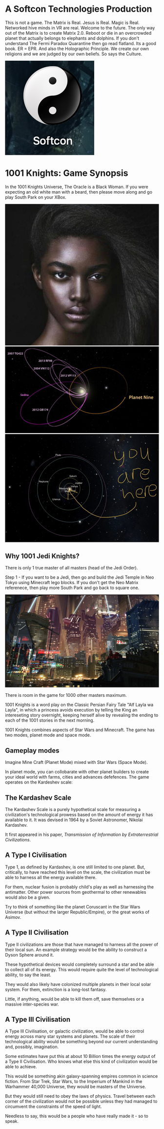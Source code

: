 A Softcon Technologies Production
=================================

This is not a game. The Matrix is Real. Jesus is Real. Magic is Real. Networked hive minds in VR are real. Welcome to the future. The only way out of the Matrix is to create Matrix 2.0. Reboot or die in an overcrowded planet that actually belongs to elephants and dolphins. If you don't understand The Fermi Paradox Quarantine then go read flatland. Its a good book. ER = EPR. And also the Holographic Principle. We create our own religions and we are judged by our own beliefs. So says the Culture.

<img src="art/logo.png"/>

1001 Knights: Game Synopsis
===========================

In the 1001 Knights Universe, The Oracle is a Black Woman. If you were expecting an old white man with a beard, then please move along and go play South Park on your XBox.

<img src="art/oracle.png"/>
<img src="art/system0.png"/>
<img src="art/solar-system.png"/>


Why 1001 Jedi Knights?
----------------------

There is only 1 true master of all masters (head of the Jedi Order).

Step 1 - If you want to be a Jedi, then go and build the Jedi Temple in Neo Tokyo using Minecraft lego blocks. If you don't get the Neo Matrix referenece, then play more South Park and go back to square one.

<img src="art/neo-tokyo.png"/>

There is room in the game for 1000 other masters maximum.

1001 Knights is a word play on the Classic Persian Fairy Tale "Alf Layla wa Layla", in which a princess avoids execution by telling the King an intereseting story overnight, keeping herself alive by revealing the ending to each of the 1001 stories in the next morning.

1001 Knights combines aspects of Star Wars and Minecraft. The game has two modes, planet mode and space mode.

Gameplay modes
--------------

Imagine Mine Craft (Planet Mode) mixed with Star Wars (Space Mode).

In planet mode, you can collobarate with other planet builders to create your ideal world with farms, cities and advances defefences. The game operates on the Kardeshev scale:

The Kardashev Scale
-------------------

The Kardashev Scale is a purely hypothetical scale for measuring a civilization's technological prowess based on the amount of energy it has available to it. It was devised in 1964 by a Soviet Astronomer, Nikolai Kardashev.

It first appeared in his paper, *Transmission of Information by Extraterrestrial Civilizations*.

A Type I Civilisation
---------------------

Type 1, as defined by Kardashev, is one still limited to one planet. But, critically, to have reached this level on the scale, the civilization must be able to harness all the energy available there.

For them, nuclear fusion is probably child's play as well as harnessing the antimatter. Other power sources from geothermal to other renewables would also be a given.

Try to think of something like the planet Coruscant in the Star Wars Universe (but without the larger Republic/Empire), or the great works of Asimov. 

A Type II Civilisation
----------------------

Type II civilizations are those that have managed to harness all the power of their local sun. An example strategy would be the ability to construct a Dyson Sphere around it. 

These hypothetical devices would completely surround a star and be able to collect all of its energy. This would require quite the level of technological ability, to say the least.

They would also likely have colonized multiple planets in their local solar system. For them, extinction is a long-lost fantasy. 

Little, if anything, would be able to kill them off, save themselves or a massive inter-species war.

A Type III Civilisation
-----------------------

A Type III Civilisation, or galactic civilization, would be able to control energy across many star systems and planets. The scale of their technological ability would be something beyond our current understanding and, possibly, imagination.

Some estimates have put this at about 10 Billion times the energy output of a Type II Civilisation. Who knows what else this kind of civilization would be able to achieve. 

This would be something akin galaxy-spanning empires common in science fiction. From Star Trek, Star Wars, to the Imperium of Mankind in the Warhammer 40,000 Universe, they would be masters of the Universe. 

But they would still need to obey the laws of physics. Travel between each corner of the civilization would not be possible unless they had managed to circumvent the constraints of the speed of light.

Needless to say, this would be a people who have really made it - so to speak.

